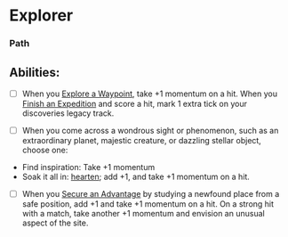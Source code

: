 # Explorer
### Path


## Abilities:
- [ ] When you [Explore a Waypoint](Moves/exploration/explore_a_waypoint), take +1 momentum on a hit. When you [Finish an Expedition](Moves/exploration/finish_an_expedition) and score a hit, mark 1 extra tick on your discoveries legacy track.

- [ ] When you come across a wondrous sight or phenomenon, such as an extraordinary planet, majestic creature, or dazzling stellar object, choose one:

 * Find inspiration: Take +1 momentum
 * Soak it all in: [hearten](Moves/recover/hearten); add +1, and take +1 momentum on a hit.

- [ ] When you [Secure an Advantage](Moves/adventure/secure_an_advantage) by studying a newfound place from a safe position, add +1 and take +1 momentum on a hit. On a strong hit with a match, take another +1 momentum and envision an unusual aspect of the site.

